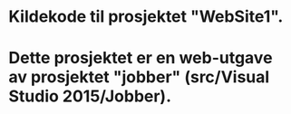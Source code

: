 # Kildekode til prosjektet "WebSite1".
# Dette prosjektet er en web-utgave av prosjektet "jobber" (src/Visual Studio 2015/Jobber).
